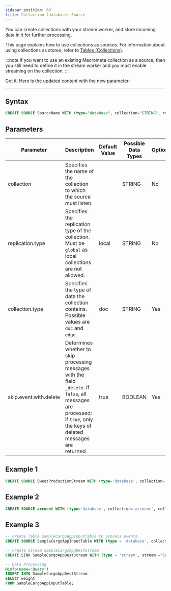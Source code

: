 ```yaml
---
sidebar_position: 60
title: Collection (database) Source
---
```


You can create collections with your stream worker, and store incoming data in it for further processing.

This page explains how to use collections as sources. For information about using collections as stores, refer to [Tables (Collections)](../table/).

:::note
If you want to use an existing Macrometa collection as a source, then you still need to define it in the stream worker and you must enable streaming on the collection.
:::

Got it. Here is the updated content with the new parameter:

---

## Syntax

```sql
CREATE SOURCE SourceName WITH (type="database", collection="STRING", replication.type="STRING", collection.type="STRING", map.type='type', skip.event.with.delete='BOOLEAN') (strings);
```

## Parameters

| Parameter             | Description               | Default Value | Possible Data Types | Optional |
| ---------------- | ------------------------------ | ------------- | ------------------- | -------- |
| collection       | Specifies the name of the collection to which the source must listen.  |               | STRING              | No       |
| replication.type | Specifies the replication type of the collection. Must be `global` as local collections are not allowed. | local         | STRING              | No       |
| collection.type  | Specifies the type of data the collection contains. Possible values are `doc` and `edge`.                         | doc           | STRING              | Yes      |
| skip.event.with.delete | Determines whether to skip processing messages with the field `_delete`. If `false`, all messages are processed; if `true`, only the keys of deleted messages are returned. | true | BOOLEAN | Yes |

## Example 1

```sql
CREATE SOURCE SweetProductionStream WITH (type='database', collection='SweetProductionData', collection.type='doc', replication.type='GLOBAL', map.type='json', skip.event.with.delete='false') (name string, amount double);
```

## Example 2

```sql
CREATE SOURCE account WITH (type='database', collection='account', collection.type='doc', replication.type='GLOBAL', map.type='json', skip.event.with.delete='false') (contact object, created_at string);
```

## Example 3

```sql
-- Create Table SampleCargoAppInputTable to process events.
CREATE SOURCE SampleCargoAppInputTable WITH (type = 'database', collection ="SampleCargoAppInputTable", collection.type="doc", replication.type="global", map.type='json') (weight int);

-- Create Stream SampleCargoAppDestStream
CREATE SINK SampleCargoAppDestStream WITH (type = 'stream', stream ="SampleCargoAppDestStream", replication.type="local") (weight int);

-- Data Processing
@info(name='Query')
INSERT INTO SampleCargoAppDestStream
SELECT weight
FROM SampleCargoAppInputTable;
```
